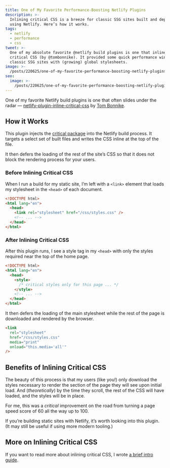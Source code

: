 ```yaml
---
title: One of My Favorite Performance-Boosting Netlify Plugins
description: >-
  Inlining critical CSS is a breeze for classic SSG sites built and deployed
  using Netlify. Here’s how it works.
tags:
  - netlify
  - performance
  - css
tweet: >-
  One of my absolute favorite @netlify build plugins is one that inlines
  critical CSS (by @tombonnike). It provided some quick performance wins to my
  classic SSG sites with (growing) global stylesheets.
image: >-
  /posts/220625/one-of-my-favorite-performance-boosting-netlify-plugins-oVcu3JAc.png
seo:
  image: >-
    /posts/220625/one-of-my-favorite-performance-boosting-netlify-plugins-pwCYLj41--meta.png
---
```


One of my favorite Netlify build plugins is one that often slides under the radar — [netlify-plugin-inline-critical-css](https://github.com/Tom-Bonnike/netlify-plugin-inline-critical-css) by [Tom Bonnike](https://twitter.com/tombonnike).

## How it Works

This plugin injects the [critical](https://www.npmjs.com/package/critical)[ package](https://www.npmjs.com/package/critical) into the Netlify build process. It targets a select set of built files and writes the CSS inline at the top of the file.

It then defers the loading of the rest of the site’s CSS so that it does not block the rendering process for your users.

### Before Inlining Critical CSS

When I run a build for my static site, I’m left with a `<link>` element that loads my stylesheet in the `<head>` of each document.

```html
<!DOCTYPE html>
<html lang="en">
  <head>
    <link rel="stylesheet" href="/css/styles.css" />
    <!-- ... -->
  </head>
</html>
```

### After Inlining Critical CSS

After this plugin runs, I see a style tag in my `<head>` with only the styles required near the top of the home page.

```html
<!DOCTYPE html>
<html lang="en">
  <head>
    <style>
      /* critical styles only for this page ... */
    </style>
    <!-- ... -->
  </head>
</html>
```

It then defers the loading of the main stylesheet while the rest of the page is downloaded and rendered by the browser.

```html
<link
  rel="stylesheet"
  href="/css/styles.css"
  media="print"
  onload="this.media='all'"
/>
```

## Benefits of Inlining Critical CSS

The beauty of this process is that my users (like you!) only download the styles necessary to render the section of the page they will see upon initial load. And (_theoretically_) by the time they scroll, the rest of the CSS will have loaded, and the styles will be in place.

For me, this was a _critical_ improvement on the road from turning a page speed score of 60 all the way up to 100.

If you’re building static sites with Netlify, it’s worth looking into this plugin. (It may still be useful if using more modern tooling.)

## More on Inlining Critical CSS

If you want to read more about inlining critical CSS, I wrote [a brief intro guide](/posts/a-brief-introduction-to-inlining-critical-css).
